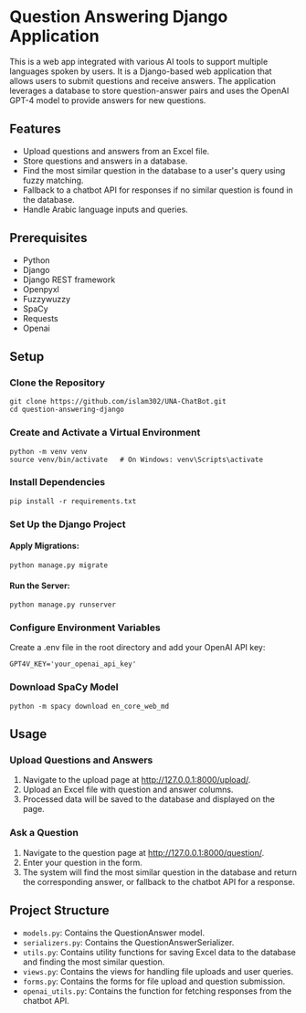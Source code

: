 <!DOCTYPE html>
<html lang="en">
<head>
    <meta charset="UTF-8">
    <meta name="viewport" content="width=device-width, initial-scale=1.0">
</head>
<body>
    <div class="container">
        <h1>Question Answering Django Application</h1>
        <p>This is a web app integrated with various AI tools to support multiple languages spoken by users. It is a Django-based web application that allows users to         submit questions and receive answers. The application leverages a database to store question-answer pairs and uses the OpenAI GPT-4 model to provide answers for         new questions.</p>


<h2>Features</h2>
<ul>
    <li>Upload questions and answers from an Excel file.</li>
    <li>Store questions and answers in a database.</li>
    <li>Find the most similar question in the database to a user's query using fuzzy matching.</li>
    <li>Fallback to a chatbot API for responses if no similar question is found in the database.</li>
    <li>Handle Arabic language inputs and queries.</li>
</ul>

<h2>Prerequisites</h2>
<ul>
    <li>Python</li>
    <li>Django</li>
    <li>Django REST framework</li>
    <li>Openpyxl</li>
    <li>Fuzzywuzzy</li>
    <li>SpaCy</li>
    <li>Requests</li>
    <li>Openai</li>
</ul>

<h2>Setup</h2>

<h3>Clone the Repository</h3>
<pre><code>git clone https://github.com/islam302/UNA-ChatBot.git
cd question-answering-django</code></pre>

<h3>Create and Activate a Virtual Environment</h3>
<pre><code>python -m venv venv
source venv/bin/activate   # On Windows: venv\Scripts\activate</code></pre>

<h3>Install Dependencies</h3>
<pre><code>pip install -r requirements.txt</code></pre>

<h3>Set Up the Django Project</h3>

<h4>Apply Migrations:</h4>
<pre><code>python manage.py migrate</code></pre>

<h4>Run the Server:</h4>
<pre><code>python manage.py runserver</code></pre>

<h3>Configure Environment Variables</h3>
<p>Create a <span class="highlight">.env</span> file in the root directory and add your OpenAI API key:</p>
<pre><code>GPT4V_KEY='your_openai_api_key'</code></pre>

<h3>Download SpaCy Model</h3>
<pre><code>python -m spacy download en_core_web_md</code></pre>

<h2>Usage</h2>

<h3>Upload Questions and Answers</h3>
<ol>
    <li>Navigate to the upload page at <a href="http://127.0.0.1:8000/upload/">http://127.0.0.1:8000/upload/</a>.</li>
    <li>Upload an Excel file with <span class="highlight">question</span> and <span class="highlight">answer</span> columns.</li>
    <li>Processed data will be saved to the database and displayed on the page.</li>
</ol>

<h3>Ask a Question</h3>
<ol>
    <li>Navigate to the question page at <a href="http://127.0.0.1:8000/question/">http://127.0.0.1:8000/question/</a>.</li>
    <li>Enter your question in the form.</li>
    <li>The system will find the most similar question in the database and return the corresponding answer, or fallback to the chatbot API for a response.</li>
</ol>

<h2>Project Structure</h2>
<ul>
    <li><code>models.py</code>: Contains the <span class="highlight">QuestionAnswer</span> model.</li>
    <li><code>serializers.py</code>: Contains the <span class="highlight">QuestionAnswerSerializer</span>.</li>
    <li><code>utils.py</code>: Contains utility functions for saving Excel data to the database and finding the most similar question.</li>
    <li><code>views.py</code>: Contains the views for handling file uploads and user queries.</li>
    <li><code>forms.py</code>: Contains the forms for file upload and question submission.</li>
    <li><code>openai_utils.py</code>: Contains the function for fetching responses from the chatbot API.</li>
</ul>
